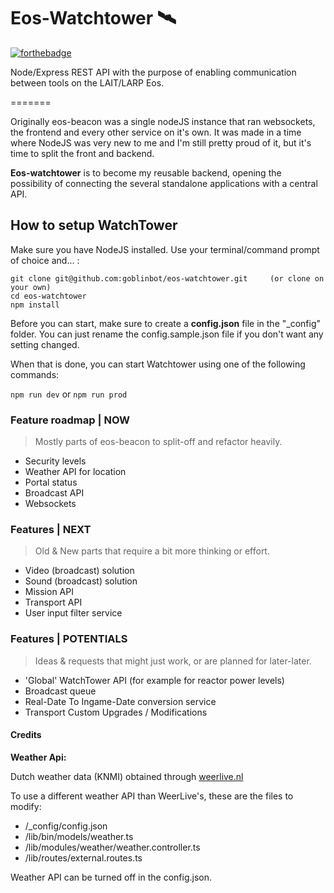 # Eos-Watchtower 🛰

[![forthebadge](https://forthebadge.com/images/badges/60-percent-of-the-time-works-every-time.svg)](https://forthebadge.com)

Node/Express REST API with the purpose of enabling communication between tools on the LAIT/LARP Eos.

=======

Originally eos-beacon was a single nodeJS instance that ran websockets, the frontend and every other service on it's own. It was made in a time where NodeJS was very new to me and I'm still pretty proud of it, but it's time to split the front and backend.

**Eos-watchtower** is to become my reusable backend, opening the possibility of connecting the several standalone applications with a central API.

## How to setup WatchTower

Make sure you have NodeJS installed. Use your terminal/command prompt of choice and... :

```terminal
git clone git@github.com:goblinbot/eos-watchtower.git     (or clone on your own)
cd eos-watchtower
npm install
```

Before you can start, make sure to create a **config.json** file in the "_config" folder. You can just rename the config.sample.json file if you don't want any setting changed.

When that is done, you can start Watchtower using one of the following commands:

`npm run dev`
or
`npm run prod`

### Feature roadmap | NOW

> Mostly parts of eos-beacon to split-off and refactor heavily.

- Security levels
- Weather API for location
- Portal status
- Broadcast API
- Websockets

### Features | NEXT

> Old & New parts that require a bit more thinking or effort.

- Video (broadcast) solution
- Sound (broadcast) solution
- Mission API
- Transport API
- User input filter service

### Features | POTENTIALS

> Ideas & requests that might just work, or are planned for later-later.

- 'Global' WatchTower API (for example for reactor power levels)
- Broadcast queue
- Real-Date To Ingame-Date conversion service
- Transport Custom Upgrades / Modifications

#### Credits

**Weather Api:**

Dutch weather data (KNMI) obtained through [weerlive.nl](http://weerlive.nl/delen.php)

To use a different weather API than WeerLive's, these are the files to modify:

- /_config/config.json
- /lib/bin/models/weather.ts
- /lib/modules/weather/weather.controller.ts
- /lib/routes/external.routes.ts

Weather API can be turned off in the config.json.
